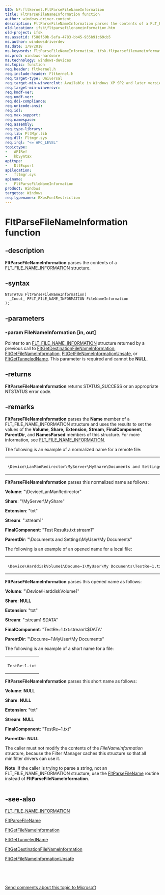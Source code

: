 ```yaml
---
UID: NF:fltkernel.FltParseFileNameInformation
title: FltParseFileNameInformation function
author: windows-driver-content
description: FltParseFileNameInformation parses the contents of a FLT_FILE_NAME_INFORMATION structure.
old-location: ifsk\fltparsefilenameinformation.htm
old-project: ifsk
ms.assetid: f588f59b-5efa-4783-bb45-935b91c69cb5
ms.author: windowsdriverdev
ms.date: 1/9/2018
ms.keywords: FltParseFileNameInformation, ifsk.fltparsefilenameinformation, FltParseFileNameInformation function [Installable File System Drivers], fltkernel/FltParseFileNameInformation, FltApiRef_p_to_z_37671009-fb66-4dba-ae61-23801aef9f21.xml
ms.prod: windows-hardware
ms.technology: windows-devices
ms.topic: function
req.header: fltkernel.h
req.include-header: Fltkernel.h
req.target-type: Universal
req.target-min-winverclnt: Available in Windows XP SP2 and later versions of the Windows operating system.
req.target-min-winversvr: 
req.kmdf-ver: 
req.umdf-ver: 
req.ddi-compliance: 
req.unicode-ansi: 
req.idl: 
req.max-support: 
req.namespace: 
req.assembly: 
req.type-library: 
req.lib: FltMgr.lib
req.dll: Fltmgr.sys
req.irql: "<= APC_LEVEL"
topictype:
-	APIRef
-	kbSyntax
apitype:
-	DllExport
apilocation:
-	fltmgr.sys
apiname:
-	FltParseFileNameInformation
product: Windows
targetos: Windows
req.typenames: EXpsFontRestriction
---
```


# FltParseFileNameInformation function


## -description


<b>FltParseFileNameInformation</b> parses the contents of a <a href="..\fltkernel\ns-fltkernel-_flt_file_name_information.md">FLT_FILE_NAME_INFORMATION</a> structure. 


## -syntax


````
NTSTATUS FltParseFileNameInformation(
  _Inout_ PFLT_FILE_NAME_INFORMATION FileNameInformation
);
````


## -parameters




### -param FileNameInformation [in, out]

Pointer to an <a href="..\fltkernel\ns-fltkernel-_flt_file_name_information.md">FLT_FILE_NAME_INFORMATION</a> structure returned by a previous call to <a href="..\fltkernel\nf-fltkernel-fltgetdestinationfilenameinformation.md">FltGetDestinationFileNameInformation</a>, <a href="..\fltkernel\nf-fltkernel-fltgetfilenameinformation.md">FltGetFileNameInformation</a>, <a href="..\fltkernel\nf-fltkernel-fltgetfilenameinformationunsafe.md">FltGetFileNameInformationUnsafe</a>, or <a href="..\fltkernel\nf-fltkernel-fltgettunneledname.md">FltGetTunneledName</a>. This parameter is required and cannot be <b>NULL</b>. 


## -returns


<b>FltParseFileNameInformation</b> returns STATUS_SUCCESS or an appropriate NTSTATUS error code. 



## -remarks


<b>FltParseFileNameInformation</b> parses the <b>Name</b> member of a FLT_FILE_NAME_INFORMATION structure and uses the results to set the values of the <b>Volume</b>, <b>Share</b>, <b>Extension</b>, <b>Stream</b>, <b>FinalComponent</b>, <b>ParentDir</b>, and <b>NamesParsed</b> members of this structure. For more information, see <a href="..\fltkernel\ns-fltkernel-_flt_file_name_information.md">FLT_FILE_NAME_INFORMATION</a>. 

The following is an example of a normalized name for a remote file: 
<div class="code"><span codelanguage=""><table>
<tr>
<th></th>
</tr>
<tr>
<td>
<pre>\Device\LanManRedirector\MyServer\MyShare\Documents and Settings\MyUser\My Documents\Test Results.txt:stream1</pre>
</td>
</tr>
</table></span></div><b>FltParseFileNameInformation</b> parses this normalized name as follows: 

<b>Volume</b>: "\Device\LanManRedirector" 

<b>Share</b>: "\MyServer\MyShare" 

<b>Extension</b>: "txt" 

<b>Stream</b>: ":stream1" 

<b>FinalComponent</b>: "Test Results.txt:stream1" 

<b>ParentDir</b>: "\Documents and Settings\MyUser\My Documents\" 

The following is an example of an opened name for a local file: 
<div class="code"><span codelanguage=""><table>
<tr>
<th></th>
</tr>
<tr>
<td>
<pre>\Device\HarddiskVolume1\Docume~1\MyUser\My Documents\TestRe~1.txt:stream1:$DATA</pre>
</td>
</tr>
</table></span></div><b>FltParseFileNameInformation</b> parses this opened name as follows: 

<b>Volume</b>: "\Device\HarddiskVolume1" 

<b>Share</b>: <b>NULL</b>

<b>Extension</b>: "txt" 

<b>Stream</b>: ":stream1:$DATA" 

<b>FinalComponent</b>: "TestRe~1.txt:stream1:$DATA" 

<b>ParentDir</b>: "\Docume~1\MyUser\My Documents\" 

The following is an example of a short name for a file: 
<div class="code"><span codelanguage=""><table>
<tr>
<th></th>
</tr>
<tr>
<td>
<pre>TestRe~1.txt</pre>
</td>
</tr>
</table></span></div><b>FltParseFileNameInformation</b> parses this short name as follows: 

<b>Volume</b>: <b>NULL</b>

<b>Share</b>: <b>NULL</b>

<b>Extension</b>: "txt" 

<b>Stream</b>: <b>NULL</b>

<b>FinalComponent</b>: "TestRe~1.txt" 

<b>ParentDir</b>: <b>NULL</b>

The caller must not modify the contents of the <i>FileNameInformation</i> structure, because the Filter Manager caches this structure so that all minifilter drivers can use it. 
<div class="alert"><b>Note</b>  If the caller is trying to parse a string, not an FLT_FILE_NAME_INFORMATION structure, use the <a href="..\fltkernel\nf-fltkernel-fltparsefilename.md">FltParseFileName</a> routine instead of <b>FltParseFileNameInformation</b>.</div><div> </div>


## -see-also

<a href="..\fltkernel\ns-fltkernel-_flt_file_name_information.md">FLT_FILE_NAME_INFORMATION</a>

<a href="..\fltkernel\nf-fltkernel-fltparsefilename.md">FltParseFileName</a>

<a href="..\fltkernel\nf-fltkernel-fltgetfilenameinformation.md">FltGetFileNameInformation</a>

<a href="..\fltkernel\nf-fltkernel-fltgettunneledname.md">FltGetTunneledName</a>

<a href="..\fltkernel\nf-fltkernel-fltgetdestinationfilenameinformation.md">FltGetDestinationFileNameInformation</a>

<a href="..\fltkernel\nf-fltkernel-fltgetfilenameinformationunsafe.md">FltGetFileNameInformationUnsafe</a>

 

 

<a href="mailto:wsddocfb@microsoft.com?subject=Documentation%20feedback [ifsk\ifsk]:%20FltParseFileNameInformation function%20 RELEASE:%20(1/9/2018)&amp;body=%0A%0APRIVACY STATEMENT%0A%0AWe use your feedback to improve the documentation. We don't use your email address for any other purpose, and we'll remove your email address from our system after the issue that you're reporting is fixed. While we're working to fix this issue, we might send you an email message to ask for more info. Later, we might also send you an email message to let you know that we've addressed your feedback.%0A%0AFor more info about Microsoft's privacy policy, see http://privacy.microsoft.com/en-us/default.aspx." title="Send comments about this topic to Microsoft">Send comments about this topic to Microsoft</a>

